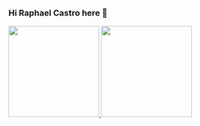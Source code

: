 ### Hi Raphael Castro here 👋

 <div>
  <a href="https://github.com/rcastrobr">
  <img height="180em" src="https://github-readme-stats.vercel.app/api?username=rcastrobr&show_icons=true&theme=vue&include_all_commits=true&count_private=true"/>
  <img height="180em" src="https://github-readme-stats.vercel.app/api/top-langs/?username=rcastrobr&layout=compact&langs_count=7&theme=vue"/>
</div>
